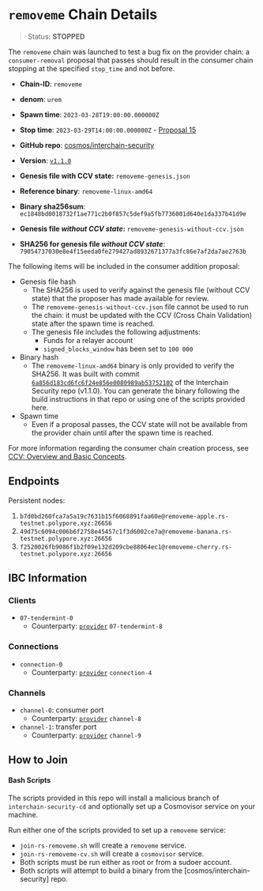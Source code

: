 
# `removeme` Chain Details

> Status: **STOPPED**

The `removeme` chain was launched to test a bug fix on the provider chain: a `consumer-removal` proposal that passes should result in the consumer chain stopping at the specified `stop_time` and not before.

* **Chain-ID**: `removeme`
* **denom**: `urem`
* **Spawn time**: `2023-03-28T19:00:00.000000Z`
* **Stop time**: `2023-03-29T14:00:00.000000Z` - [Proposal 15](https://explorer.rs-testnet.polypore.xyz/provider/gov/15)
* **GitHub repo**: [cosmos/interchain-security](https://github.com/cosmos/interchain-security)
* **Version**: [`v1.1.0`](https://github.com/cosmos/interchain-security/releases/tag/v1.1.0)
* **Genesis file with CCV state:** `removeme-genesis.json`

* **Reference binary**: `removeme-linux-amd64`
* **Binary sha256sum**: `ec1848bd0018732f1ae771c2b0f857c5def9a5fb7736001d640e1da337b41d9e`
* **Genesis file _without CCV state_:** `removeme-genesis-without-ccv.json`
* **SHA256 for genesis file _without CCV state_**: `79054737030e8e4f15eeda0fe279427ad8932671377a3fc86e7af2da7ae2763b`

The following items will be included in the consumer addition proposal:

* Genesis file hash
  * The SHA256 is used to verify against the genesis file (without CCV state) that the proposer has made available for review.
  * The `removeme-genesis-without-ccv.json` file cannot be used to run the chain: it must be updated with the CCV (Cross Chain Validation) state after the spawn time is reached.
  * The genesis file includes the following adjustments:
    * Funds for a relayer account
    * `signed_blocks_window` has been set to `100 000`
* Binary hash
  * The `removeme-linux-amd64` binary is only provided to verify the SHA256. It was built with commit [`6a856d183cd6fc6f24e856e0080989ab53752102`](https://github.com/cosmos/interchain-security/commit/6a856d183cd6fc6f24e856e0080989ab53752102) of the Interchain Security repo (v1.1.0). You can generate the binary following the build instructions in that repo or using one of the scripts provided here.
* Spawn time
  * Even if a proposal passes, the CCV state will not be available from the provider chain until after the spawn time is reached.

For more information regarding the consumer chain creation process, see [CCV: Overview and Basic Concepts](https://github.com/cosmos/ibc/blob/main/spec/app/ics-028-cross-chain-validation/overview_and_basic_concepts.md).

## Endpoints

Persistent nodes:

1. `b7d0bd260fca7a5a19c7631b15f6068891faa60e@removeme-apple.rs-testnet.polypore.xyz:26656`
2. `49d75c6094c006b6f2758e45457c1f3d6002ce7a@removeme-banana.rs-testnet.polypore.xyz:26656`
3. `f2520026fb9086f1b2f09e132d209cbe88064ec1@removeme-cherry.rs-testnet.polypore.xyz:26656`

## IBC Information

### Clients

* `07-tendermint-0`
  * Counterparty: [`provider`](/replicated-security/provider/README.md) `07-tendermint-8`

### Connections

* `connection-0`
  * Counterparty: [`provider`](/replicated-security/provider/README.md) `connection-4`

### Channels

* `channel-0`: consumer port
  * Counterparty: [`provider`](/replicated-security/provider/README.md) `channel-8`
* `channel-1`: transfer port
  * Counterparty: [`provider`](/replicated-security/provider/README.md) `channel-9`

## How to Join

#### Bash Scripts

The scripts provided in this repo will install a malicious branch of `interchain-security-cd` and optionally set up a Cosmovisor service on your machine. 

Run either one of the scripts provided to set up a `removeme` service:
* `join-rs-removeme.sh` will create a `removeme` service.
* `join-rs-removeme-cv.sh` will create a `cosmovisor` service.
* Both scripts must be run either as root or from a sudoer account.
* Both scripts will attempt to build a binary from the [cosmos/interchain-security] repo.

